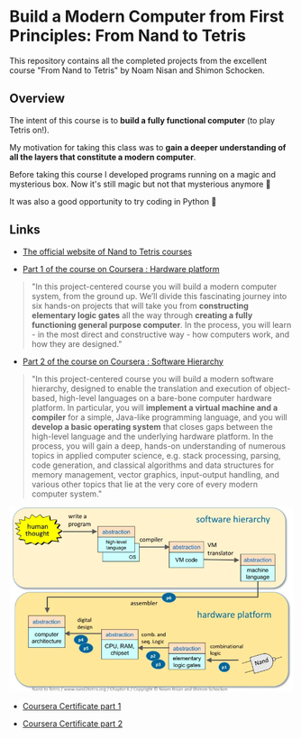 # Build a Modern Computer from First Principles: From Nand to Tetris

This repository contains all the completed projects from the excellent course "From Nand to Tetris" by Noam Nisan and Shimon Schocken.

## Overview

The intent of this course is to **build a fully functional computer** (to play Tetris on!).

My motivation for taking this class was to **gain a deeper understanding of all the layers that constitute a modern computer**.

Before taking this course I developed programs running on a magic and mysterious box. Now it's still magic but not that mysterious anymore :slightly_smiling_face:

It was also a good opportunity to try coding in Python :snake:

## Links

- [The official website of Nand to Tetris courses](https://www.nand2tetris.org/)

- [Part 1 of the course on Coursera : Hardware platform](https://www.coursera.org/learn/build-a-computer)

> "In this project-centered course you will build a modern computer system, from the ground up. We’ll divide this fascinating journey into six hands-on projects that will take you from **constructing elementary logic gates** all the way through **creating a fully functioning general purpose computer**. In the process, you will learn - in the most direct and constructive way - how computers work, and how they are designed."

- [Part 2 of the course on Coursera : Software Hierarchy](https://www.coursera.org/learn/nand2tetris2)

> "In this project-centered course you will build a modern software hierarchy, designed to enable the translation and execution of object-based, high-level languages on a bare-bone computer hardware platform. In particular, you will **implement a virtual machine and a compiler** for a simple, Java-like programming language, and you will **develop a basic operating system** that closes gaps between the high-level language and the underlying hardware platform. In the process, you will gain a deep, hands-on understanding of numerous topics in applied computer science, e.g. stack processing, parsing, code generation, and classical algorithms and data structures for memory management, vector graphics, input-output handling, and various other topics that lie at the very core of every modern computer system."

![From Nand to Tetris : the big picture](the-big-picture.PNG)

- [Coursera Certificate part 1](https://www.coursera.org/account/accomplishments/certificate/42CJM5UHQ6QU)

- [Coursera Certificate part 2](https://www.coursera.org/account/accomplishments/certificate/JSXPQZ788KSD)